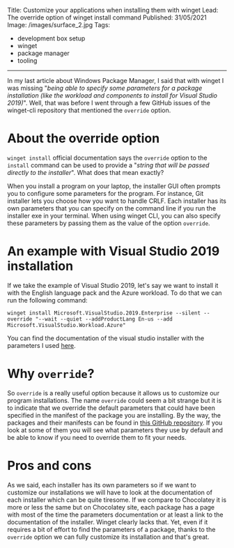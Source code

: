 Title: Customize your applications when installing them with winget
Lead: The override option of winget install command
Published: 31/05/2021
Image: /images/surface_2.jpg
Tags:
  - development box setup
  - winget
  - package manager
  - tooling
---
In my last article about Windows Package Manager, I said that with winget I was missing "*being able to specify some parameters for a package installation (like the workload and components to install for Visual Studio 2019)*". Well, that was before I went through a few GitHub issues of the winget-cli repository that mentioned the `override` option.

# About the override option
`winget install` official documentation says the `override` option to the `install` command can be used to provide a "*string that will be passed directly to the installer*". What does that mean exactly?

When you install a program on your laptop, the installer GUI often prompts you to configure some parameters for the program. For instance, Git installer lets you choose how you want to handle CRLF. Each installer has its own parameters that you can specify on the command line if you run the installer exe in your terminal. When using winget CLI, you can also specify these parameters by passing them as the value of the option `override`.

# An example with Visual Studio 2019 installation
If we take the example of Visual Studio 2019, let's say we want to install it with the English language pack and the Azure workload. To do that we can run the following command:

```winget install Microsoft.VisualStudio.2019.Enterprise --silent --override "--wait --quiet --addProductLang En-us --add Microsoft.VisualStudio.Workload.Azure"```

You can find the documentation of the visual studio installer with the parameters I used [here](https://docs.microsoft.com/en-us/visualstudio/install/use-command-line-parameters-to-install-visual-studio?view=vs-2019#bootstrapper-commands-and-command-line-parameters).

# Why `override`?
So `override` is a really useful option because it allows us to customize our program installations. The name `override` could seem a bit strange but it is to indicate that we override the default parameters that could have been specified in the manifest of the package you are installing. By the way, the packages and their manifests can be found in [this GitHub repository](https://github.com/microsoft/winget-pkgs/). If you look at some of them you will see what parameters they use by default and be able to know if you need to override them to fit your needs.

# Pros and cons
As we said, each installer has its own parameters so if we want to customize our installations we will have to look at the documentation of each installer which can be quite tiresome. If we compare to Chocolatey it is more or less the same but on Chocolatey site, each package has a page with most of the time the parameters documentation or at least a link to the documentation of the installer. Winget clearly lacks that. Yet, even if it requires a bit of effort to find the parameters of a package, thanks to the `override` option we can fully customize its installation and that's great.